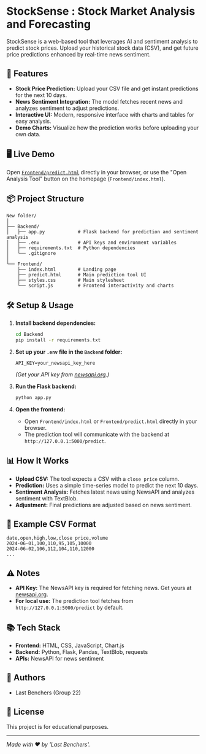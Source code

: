 # StockSense : Stock Market Analysis and Forecasting

StockSense is a web-based tool that leverages AI and sentiment analysis to predict stock prices. Upload your historical stock data (CSV), and get future price predictions enhanced by real-time news sentiment.

## 🚀 Features

- **Stock Price Prediction:** Upload your CSV file and get instant predictions for the next 10 days.
- **News Sentiment Integration:** The model fetches recent news and analyzes sentiment to adjust predictions.
- **Interactive UI:** Modern, responsive interface with charts and tables for easy analysis.
- **Demo Charts:** Visualize how the prediction works before uploading your own data.

## 🖥️ Live Demo

Open [`Frontend/predict.html`](Frontend/predict.html) directly in your browser, or use the "Open Analysis Tool" button on the homepage (`Frontend/index.html`).

## 📦 Project Structure

```
New folder/
│
├── Backend/
│   ├── app.py            # Flask backend for prediction and sentiment analysis
│   ├── .env              # API keys and environment variables
│   ├── requirements.txt  # Python dependencies
│   └── .gitignore
│
└── Frontend/
    ├── index.html        # Landing page
    ├── predict.html      # Main prediction tool UI
    ├── styles.css        # Main stylesheet
    └── script.js         # Frontend interactivity and charts
```

## 🛠️ Setup & Usage

1. **Install backend dependencies:**
   ```bash
   cd Backend
   pip install -r requirements.txt
   ```

2. **Set up your `.env` file in the `Backend` folder:**
   ```
   API_KEY=your_newsapi_key_here
   ```
   *(Get your API key from [newsapi.org](https://newsapi.org/).)*

3. **Run the Flask backend:**
   ```bash
   python app.py
   ```

4. **Open the frontend:**
   - Open `Frontend/index.html` or `Frontend/predict.html` directly in your browser.
   - The prediction tool will communicate with the backend at `http://127.0.0.1:5000/predict`.

## 📊 How It Works

- **Upload CSV:** The tool expects a CSV with a `close price` column.
- **Prediction:** Uses a simple time-series model to predict the next 10 days.
- **Sentiment Analysis:** Fetches latest news using NewsAPI and analyzes sentiment with TextBlob.
- **Adjustment:** Final predictions are adjusted based on news sentiment.

## 📝 Example CSV Format

```csv
date,open,high,low,close price,volume
2024-06-01,100,110,95,105,10000
2024-06-02,106,112,104,110,12000
...
```

## ⚠️ Notes

- **API Key:** The NewsAPI key is required for fetching news. Get yours at [newsapi.org](https://newsapi.org/).
- **For local use:** The prediction tool fetches from `http://127.0.0.1:5000/predict` by default.

## 📚 Tech Stack

- **Frontend:** HTML, CSS, JavaScript, Chart.js
- **Backend:** Python, Flask, Pandas, TextBlob, requests
- **APIs:** NewsAPI for news sentiment

## 👥 Authors

- Last Benchers (Group 22)

## 📄 License

This project is for educational purposes.

---

*Made with ❤️ by 'Last Benchers'.*